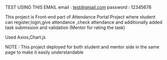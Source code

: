TEST USING THIS EMAIL
email    : test@gmail.com
password : 12345678

This project is Front-end part of Attendance Portal Project where student can register,login,give attendance ,check attendance
and additionally added task submission and validation (Mentor for rating the task)

Used Axios,Chart.js

NOTE : This project deployed for both student and mentor side in the same page to make it easily understandable


